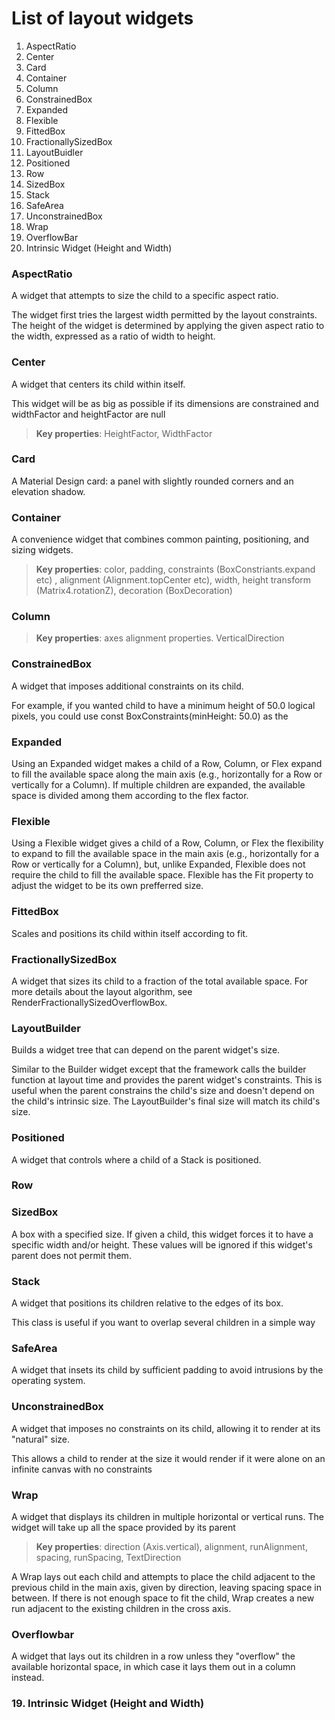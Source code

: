 # List of layout widgets

 1.  AspectRatio
  1. Center
  2. Card
  3. Container 
  4. Column
  5. ConstrainedBox
  1. Expanded
  7. Flexible
  8. FittedBox
  9. FractionallySizedBox
  1. LayoutBuidler 
  11. Positioned
  12.  Row
  1. SizedBox
  14. Stack
  15. SafeArea
  16. UnconstrainedBox
17. Wrap
18. OverflowBar
19. Intrinsic Widget (Height and Width)




### AspectRatio
A widget that attempts to size the child to a specific aspect ratio.

The widget first tries the largest width permitted by the layout constraints. The height of the widget is determined by applying the given aspect ratio to the width, expressed as a ratio of width to height.


###  Center
A widget that centers its child within itself.

This widget will be as big as possible if its dimensions are constrained and widthFactor and heightFactor are null

> **Key properties**: HeightFactor, WidthFactor


###  Card
A Material Design card: a panel with slightly rounded corners and an elevation shadow.


### Container
A convenience widget that combines common painting, positioning, and sizing widgets.
>  **Key properties**: color, padding, constraints (BoxConstriants.expand etc)
> , alignment (Alignment.topCenter etc), width, height
> transform (Matrix4.rotationZ), decoration (BoxDecoration)
### Column
> **Key properties**: 
> axes alignment properties. VerticalDirection

###  ConstrainedBox
A widget that imposes additional constraints on its child.

For example, if you wanted child to have a minimum height of 50.0 logical pixels, you could use const BoxConstraints(minHeight: 50.0) as the
###   Expanded
Using an Expanded widget makes a child of a Row, Column, or Flex expand to fill the available space along the main axis (e.g., horizontally for a Row or vertically for a Column). If multiple children are expanded, the available space is divided among them according to the flex factor.
###   Flexible
Using a Flexible widget gives a child of a Row, Column, or Flex the flexibility to expand to fill the available space in the main axis (e.g., horizontally for a Row or vertically for a Column), but, unlike Expanded, Flexible does not require the child to fill the available space.
Flexible has the Fit property to adjust the widget to be its own prefferred size.
###  FittedBox
Scales and positions its child within itself according to fit.

###  FractionallySizedBox
A widget that sizes its child to a fraction of the total available space. For more details about the layout algorithm, see RenderFractionallySizedOverflowBox.

###   LayoutBuilder
Builds a widget tree that can depend on the parent widget's size.

Similar to the Builder widget except that the framework calls the builder function at layout time and provides the parent widget's constraints. This is useful when the parent constrains the child's size and doesn't depend on the child's intrinsic size. The LayoutBuilder's final size will match its child's size.

###   Positioned
A widget that controls where a child of a Stack is positioned.
###   Row
###  SizedBox
A box with a specified size.
If given a child, this widget forces it to have a specific width and/or height. These values will be ignored if this widget's parent does not permit them.
###  Stack
A widget that positions its children relative to the edges of its box.

This class is useful if you want to overlap several children in a simple way
###  SafeArea
A widget that insets its child by sufficient padding to avoid intrusions by the operating system.
###  UnconstrainedBox
A widget that imposes no constraints on its child, allowing it to render at its "natural" size.

This allows a child to render at the size it would render if it were alone on an infinite canvas with no constraints
### Wrap
A widget that displays its children in multiple horizontal or vertical runs. The widget will take up all the space provided by its parent
> **Key properties**: direction (Axis.vertical), alignment, runAlignment, spacing, runSpacing, TextDirection 

A Wrap lays out each child and attempts to place the child adjacent to the previous child in the main axis, given by direction, leaving spacing space in between. If there is not enough space to fit the child, Wrap creates a new run adjacent to the existing children in the cross axis.

### Overflowbar
A widget that lays out its children in a row unless they "overflow" the available horizontal space, in which case it lays them out in a column instead.

### 19. Intrinsic Widget (Height and Width)

